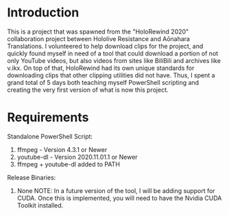 # Introduction
This is a project that was spawned from the "HoloRewind 2020" collaboration project between Hololive Resistance and Aōnahara Translations. I volunteered to help download clips for the project, and quickly found myself in need of a tool that could download a portion of not only YouTube videos, but also videos from sites like BiliBili and archives like v.ikx. On top of that, HoloRewind had its own unique standards for downloading clips that other clipping utilities did not have. Thus, I spent a grand total of 5 days both teaching myself PowerShell scripting and creating the very first version of what is now this project.
# Requirements
Standalone PowerShell Script:
1) ffmpeg - Version 4.3.1 or Newer
2) youtube-dl - Version 2020.11.01.1 or Newer
3) ffmpeg + youtube-dl added to PATH

Release Binaries:
1) None
NOTE: In a future version of the tool, I will be adding support for CUDA. Once this is implemented, you will need to have the Nvidia CUDA Toolkit installed.
